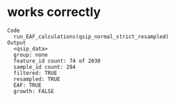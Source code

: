 # works correctly

    Code
      run_EAF_calculations(qsip_normal_strict_resampled)
    Output
      <qsip_data>
      group: none
      feature_id count: 74 of 2030
      sample_id count: 284
      filtered: TRUE
      resampled: TRUE
      EAF: TRUE
      growth: FALSE

